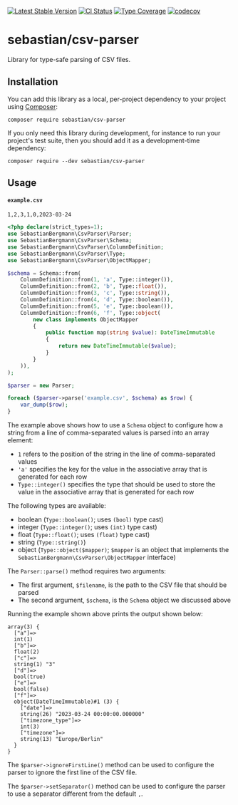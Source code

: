[![Latest Stable Version](https://poser.pugx.org/sebastian/csv-parser/v/stable.png)](https://packagist.org/packages/sebastian/csv-parser)
[![CI Status](https://github.com/sebastianbergmann/csv-parser/workflows/CI/badge.svg)](https://github.com/sebastianbergmann/csv-parser/actions)
[![Type Coverage](https://shepherd.dev/github/sebastianbergmann/csv-parser/coverage.svg)](https://shepherd.dev/github/sebastianbergmann/csv-parser)
[![codecov](https://codecov.io/gh/sebastianbergmann/csv-parser/branch/main/graph/badge.svg)](https://codecov.io/gh/sebastianbergmann/csv-parser)

# sebastian/csv-parser

Library for type-safe parsing of CSV files.

## Installation

You can add this library as a local, per-project dependency to your project using [Composer](https://getcomposer.org/):

```
composer require sebastian/csv-parser
```

If you only need this library during development, for instance to run your project's test suite, then you should add it as a development-time dependency:

```
composer require --dev sebastian/csv-parser
```

## Usage

#### `example.csv`

```csv
1,2,3,1,0,2023-03-24
```

```php
<?php declare(strict_types=1);
use SebastianBergmann\CsvParser\Parser;
use SebastianBergmann\CsvParser\Schema;
use SebastianBergmann\CsvParser\ColumnDefinition;
use SebastianBergmann\CsvParser\Type;
use SebastianBergmann\CsvParser\ObjectMapper;

$schema = Schema::from(
    ColumnDefinition::from(1, 'a', Type::integer()),
    ColumnDefinition::from(2, 'b', Type::float()),
    ColumnDefinition::from(3, 'c', Type::string()),
    ColumnDefinition::from(4, 'd', Type::boolean()),
    ColumnDefinition::from(5, 'e', Type::boolean()),
    ColumnDefinition::from(6, 'f', Type::object(
        new class implements ObjectMapper
        {
            public function map(string $value): DateTimeImmutable
            {
                return new DateTimeImmutable($value);
            }
        }
    )),
);

$parser = new Parser;

foreach ($parser->parse('example.csv', $schema) as $row) {
    var_dump($row);
}
```

The example above shows how to use a `Schema` object to configure how a string from a line of comma-separated values is parsed into an array element:

* `1` refers to the position of the string in the line of comma-separated values
* `'a'` specifies the key for the value in the associative array that is generated for each row
* `Type::integer()` specifies the type that should be used to store the value in the associative array that is generated for each row

The following types are available:

* boolean (`Type::boolean()`; uses `(bool)` type cast)
* integer (`Type::integer()`; uses `(int)` type cast)
* float (`Type::float()`; uses `(float)` type cast)
* string (`Type::string()`)
* object (`Type::object($mapper)`; `$mapper` is an object that implements the `SebastianBergmann\CsvParser\ObjectMapper` interface)

The `Parser::parse()` method requires two arguments:

* The first argument, `$filename`, is the path to the CSV file that should be parsed
* The second argument, `$schema`, is the `Schema` object we discussed above

Running the example shown above prints the output shown below:

```
array(3) {
  ["a"]=>
  int(1)
  ["b"]=>
  float(2)
  ["c"]=>
  string(1) "3"
  ["d"]=>
  bool(true)
  ["e"]=>
  bool(false)
  ["f"]=>
  object(DateTimeImmutable)#1 (3) {
    ["date"]=>
    string(26) "2023-03-24 00:00:00.000000"
    ["timezone_type"]=>
    int(3)
    ["timezone"]=>
    string(13) "Europe/Berlin"
  }
}
```

The `$parser->ignoreFirstLine()` method can be used to configure the parser to ignore the first line of the CSV file.

The `$parser->setSeparator()` method can be used to configure the parser to use a separator different from the default `,`.
